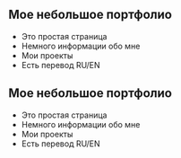 ## Мое небольшое портфолио
- Это простая страница
- Немного информации обо мне
- Мои проекты
- Есть перевод RU/EN

## Мое небольшое портфолио
- Это простая страница
- Немного информации обо мне
- Мои проекты
- Есть перевод RU/EN
